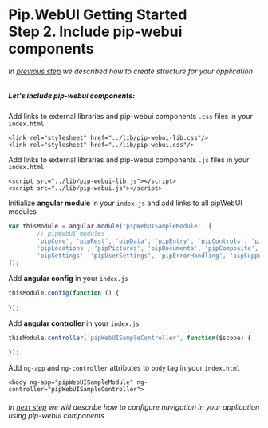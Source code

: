 # Pip.WebUI Getting Started <br/> Step 2. Include pip-webui components

###### In [previous step](https://github.com/pip-webui/pip-webui-sample/blob/master/step1/Readme.md) we described how to create structure for your application

##### Let's include pip-webui components:

Add links to external libraries and pip-webui components `.css` files in your `index.html`

```markup
<link rel="stylesheet" href="../lib/pip-webui-lib.css"/>
<link rel="stylesheet" href="../lib/pip-webui.css"/>
```

Add links to external libraries and pip-webui components `.js` files in your `index.html`

```markup
<script src="../lib/pip-webui-lib.js"></script>
<script src="../lib/pip-webui.js"></script>
```

Initialize **angular module** in your `index.js` and add links to all pipWebUI modules

```javascript
var thisModule = angular.module('pipWebUISampleModule', [
        // pipWebUI modules
        'pipCore', 'pipRest', 'pipData', 'pipEntry', 'pipControls', 'pipLayout', 'pipNav',
        'pipLocations', 'pipPictures', 'pipDocuments', 'pipComposite', 'pipGuidance',
        'pipSettings', 'pipUserSettings', 'pipErrorHandling', 'pipSupport'
]);
```

Add **angular config** in your `index.js`

```javascript
thisModule.config(function () {
        
});
```

Add **angular controller** in your `index.js`

```javascript
thisModule.controller('pipWebUISampleController', function($scope) {
        
});
```

Add `ng-app` and `ng-controller` attributes to `body` tag in your `index.html`

```markup
<body ng-app="pipWebUISampleModule" ng-controller="pipWebUISampleController">
```

###### In [next step](https://github.com/pip-webui/pip-webui-sample/blob/master/step3/Readme.md) we will describe how to configure navigation in your application using pip-webui components